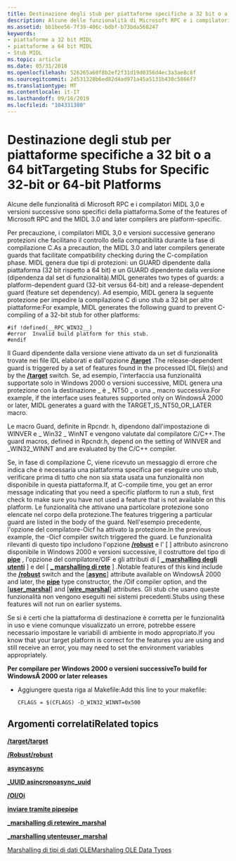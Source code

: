 ```yaml
---
title: Destinazione degli stub per piattaforme specifiche a 32 bit o a 64 bit
description: Alcune delle funzionalità di Microsoft RPC e i compilatori MIDL 3,0 e versioni successive sono specifici della piattaforma.
ms.assetid: bb1bee56-7f39-406c-bdbf-b73bda568247
keywords:
- piattaforme a 32 bit MIDL
- piattaforme a 64 bit MIDL
- Stub MIDL
ms.topic: article
ms.date: 05/31/2018
ms.openlocfilehash: 526265a60f8b2ef2f31d19d0356d4ec3a3ae8c8f
ms.sourcegitcommit: 2d531328b6ed82d4ad971a45a5131b430c5866f7
ms.translationtype: MT
ms.contentlocale: it-IT
ms.lasthandoff: 09/16/2019
ms.locfileid: "104331380"
---
```

# <a name="targeting-stubs-for-specific-32-bit-or-64-bit-platforms"></a><span data-ttu-id="611ba-106">Destinazione degli stub per piattaforme specifiche a 32 bit o a 64 bit</span><span class="sxs-lookup"><span data-stu-id="611ba-106">Targeting Stubs for Specific 32-bit or 64-bit Platforms</span></span>

<span data-ttu-id="611ba-107">Alcune delle funzionalità di Microsoft RPC e i compilatori MIDL 3,0 e versioni successive sono specifici della piattaforma.</span><span class="sxs-lookup"><span data-stu-id="611ba-107">Some of the features of Microsoft RPC and the MIDL 3.0 and later compilers are platform-specific.</span></span>

<span data-ttu-id="611ba-108">Per precauzione, i compilatori MIDL 3,0 e versioni successive generano protezioni che facilitano il controllo della compatibilità durante la fase di compilazione C.</span><span class="sxs-lookup"><span data-stu-id="611ba-108">As a precaution, the MIDL 3.0 and later compilers generate guards that facilitate compatibility checking during the C-compilation phase.</span></span> <span data-ttu-id="611ba-109">MIDL genera due tipi di protezioni: un GUARD dipendente dalla piattaforma (32 bit rispetto a 64 bit) e un GUARD dipendente dalla versione (dipendenza dal set di funzionalità).</span><span class="sxs-lookup"><span data-stu-id="611ba-109">MIDL generates two types of guards: a platform-dependent guard (32-bit versus 64-bit) and a release-dependent guard (feature set dependency).</span></span> <span data-ttu-id="611ba-110">Ad esempio, MIDL genera la seguente protezione per impedire la compilazione C di uno stub a 32 bit per altre piattaforme:</span><span class="sxs-lookup"><span data-stu-id="611ba-110">For example, MIDL generates the following guard to prevent C-compiling of a 32-bit stub for other platforms:</span></span>

``` syntax
#if !defined(__RPC_WIN32__)
#error  Invalid build platform for this stub.
#endif
```

<span data-ttu-id="611ba-111">Il Guard dipendente dalla versione viene attivato da un set di funzionalità trovate nei file IDL elaborati e dall'opzione [**/target**](-target.md) .</span><span class="sxs-lookup"><span data-stu-id="611ba-111">The release-dependent guard is triggered by a set of features found in the processed IDL file(s) and by the [**/target**](-target.md) switch.</span></span> <span data-ttu-id="611ba-112">Se, ad esempio, l'interfaccia usa funzionalità supportate solo in Windows 2000 o versioni successive, MIDL genera una protezione con la destinazione \_ è \_ NT50 \_ o una \_ macro successiva.</span><span class="sxs-lookup"><span data-stu-id="611ba-112">For example, if the interface uses features supported only on WindowsÂ 2000 or later, MIDL generates a guard with the TARGET\_IS\_NT50\_OR\_LATER macro.</span></span>

<span data-ttu-id="611ba-113">Le macro Guard, definite in Rpcndr. h, dipendono dall'impostazione di WINVER e \_ Win32 \_ WinNT e vengono valutate dal compilatore C/C++.</span><span class="sxs-lookup"><span data-stu-id="611ba-113">The guard macros, defined in Rpcndr.h, depend on the setting of WINVER and \_WIN32\_WINNT and are evaluated by the C/C++ compiler.</span></span>

<span data-ttu-id="611ba-114">Se, in fase di compilazione C, viene ricevuto un messaggio di errore che indica che è necessaria una piattaforma specifica per eseguire uno stub, verificare prima di tutto che non sia stata usata una funzionalità non disponibile in questa piattaforma.</span><span class="sxs-lookup"><span data-stu-id="611ba-114">If, at C-compile time, you get an error message indicating that you need a specific platform to run a stub, first check to make sure you have not used a feature that is not available on this platform.</span></span> <span data-ttu-id="611ba-115">Le funzionalità che attivano una particolare protezione sono elencate nel corpo della protezione.</span><span class="sxs-lookup"><span data-stu-id="611ba-115">The features triggering a particular guard are listed in the body of the guard.</span></span> <span data-ttu-id="611ba-116">Nell'esempio precedente, l'opzione del compilatore-Oicf ha attivato la protezione.</span><span class="sxs-lookup"><span data-stu-id="611ba-116">In the previous example, the -Oicf compiler switch triggered the guard.</span></span> <span data-ttu-id="611ba-117">Le funzionalità rilevanti di questo tipo includono l'opzione [**/robust**](-robust.md) e l' \[ [](async.md) \] attributo asincrono disponibile in Windows 2000 e versioni successive, il costruttore del tipo di [**pipe**](pipe.md) , l'opzione del compilatore/OIF e gli attributi di \[ [**\_ marshalling degli utenti**](user-marshal.md) \] e del \[ [**\_ marshalling di rete**](wire-marshal.md) \] .</span><span class="sxs-lookup"><span data-stu-id="611ba-117">Notable features of this kind include the [**/robust**](-robust.md) switch and the \[[**async**](async.md)\] attribute available on WindowsÂ 2000 and later, the [**pipe**](pipe.md) type constructor, the /Oif compiler option, and the \[[**user\_marshal**](user-marshal.md)\] and \[[**wire\_marshal**](wire-marshal.md)\] attributes.</span></span> <span data-ttu-id="611ba-118">Gli stub che usano queste funzionalità non vengono eseguiti nei sistemi precedenti.</span><span class="sxs-lookup"><span data-stu-id="611ba-118">Stubs using these features will not run on earlier systems.</span></span>

<span data-ttu-id="611ba-119">Se si è certi che la piattaforma di destinazione è corretta per le funzionalità in uso e viene comunque visualizzato un errore, potrebbe essere necessario impostare le variabili di ambiente in modo appropriato.</span><span class="sxs-lookup"><span data-stu-id="611ba-119">If you know that your target platform is correct for the features you are using and still receive an error, you may need to set the environment variables appropriately.</span></span>

<span data-ttu-id="611ba-120">**Per compilare per Windows 2000 o versioni successive**</span><span class="sxs-lookup"><span data-stu-id="611ba-120">**To build for WindowsÂ 2000 or later releases**</span></span>

-   <span data-ttu-id="611ba-121">Aggiungere questa riga al Makefile:</span><span class="sxs-lookup"><span data-stu-id="611ba-121">Add this line to your makefile:</span></span>

    ``` syntax
    CFLAGS = $(CFLAGS) -D_WIN32_WINNT=0x500
    ```

## <a name="related-topics"></a><span data-ttu-id="611ba-122">Argomenti correlati</span><span class="sxs-lookup"><span data-stu-id="611ba-122">Related topics</span></span>

<dl> <dt>

[<span data-ttu-id="611ba-123">**/target**</span><span class="sxs-lookup"><span data-stu-id="611ba-123">**/target**</span></span>](-target.md)
</dt> <dt>

[<span data-ttu-id="611ba-124">**/Robust**</span><span class="sxs-lookup"><span data-stu-id="611ba-124">**/robust**</span></span>](-robust.md)
</dt> <dt>

[<span data-ttu-id="611ba-125">**async**</span><span class="sxs-lookup"><span data-stu-id="611ba-125">**async**</span></span>](async.md)
</dt> <dt>

[<span data-ttu-id="611ba-126">**\_UUID asincrono**</span><span class="sxs-lookup"><span data-stu-id="611ba-126">**async\_uuid**</span></span>](async-uuid.md)
</dt> <dt>

[<span data-ttu-id="611ba-127">**/OI**</span><span class="sxs-lookup"><span data-stu-id="611ba-127">**/Oi**</span></span>](-oi.md)
</dt> <dt>

[<span data-ttu-id="611ba-128">**inviare tramite pipe**</span><span class="sxs-lookup"><span data-stu-id="611ba-128">**pipe**</span></span>](pipe.md)
</dt> <dt>

[<span data-ttu-id="611ba-129">**\_marshalling di rete**</span><span class="sxs-lookup"><span data-stu-id="611ba-129">**wire\_marshal**</span></span>](wire-marshal.md)
</dt> <dt>

[<span data-ttu-id="611ba-130">**\_marshalling utente**</span><span class="sxs-lookup"><span data-stu-id="611ba-130">**user\_marshal**</span></span>](user-marshal.md)
</dt> <dt>

[<span data-ttu-id="611ba-131">Marshalling di tipi di dati OLE</span><span class="sxs-lookup"><span data-stu-id="611ba-131">Marshaling OLE Data Types</span></span>](marshaling-ole-data-types.md)
</dt> </dl>

 

 




